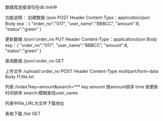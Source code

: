 数据库连接语句在db.link中

功能说明：
创建数据
    /json
    POST 
    Header Content-Type：application/json
    Body exp：{
                "order_no":"017",
                "user_name":"BBBCC",
                "amount":8,
                "status":"green"
               }
                
更新数据
    /json/:order_no
    PUT
    Header Content-Type：application/json
    Body exp：{
                "order_no":"017",
                "user_name":"BBBCC",
                "amount":8,
                "status":"green"
               }
                    
查询数据
    /json/:order_no
    GET
    
上传文件
    /upload/:order_no
    POST
    Header Content-Type multipart/form-data
    Body    f1:file.txt
    
列表
    /index?key=amount&search=***
    key:amount 按amount排序
        time    按更新时间排序
    search:模糊查找user_name
    
列表中file_URL为文件下载地址

表格下载
    /list
    GET
    
    
    

